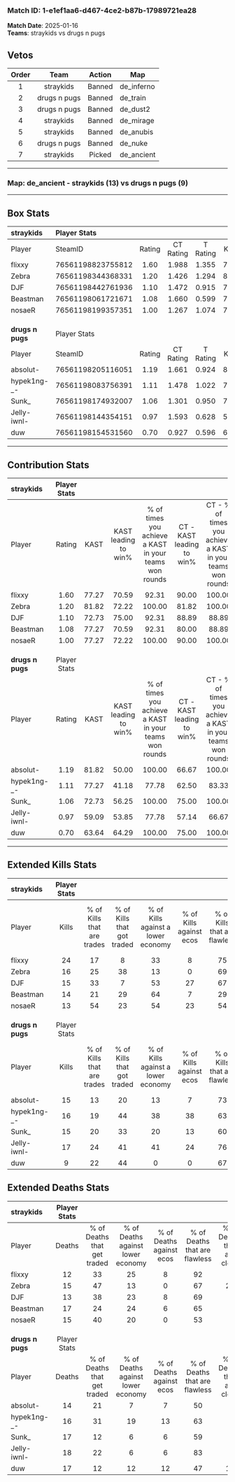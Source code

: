 ### Match ID: 1-e1ef1aa6-d467-4ce2-b87b-17989721ea28  
**Match Date**: 2025-01-16  
**Teams**: straykids vs drugs n pugs  

## Vetos  

| Order | Team | Action | Map |
| :---: | :--: | :----: | --- |
| 1 | straykids | Banned | de_inferno |
| 2 | drugs n pugs | Banned | de_train |
| 3 | drugs n pugs | Banned | de_dust2 |
| 4 | straykids | Banned | de_mirage |
| 5 | straykids | Banned | de_anubis |
| 6 | drugs n pugs | Banned | de_nuke |
| 7 | straykids | Picked | de_ancient |

---  

### **Map**: de_ancient - straykids (13) vs drugs n pugs (9)  
---  

## Box Stats  

| **straykids**    | Player Stats      |        |           |          |       |       |       |         |        |      |     |
| :- | :- | :-: | :-: | :-: | :-: | :-: | :-: | :-: | :-: | :-: | :-: |
| Player           | SteamID           | Rating | CT Rating | T Rating | KAST  |  ADR  | Kills | Assists | Deaths | K/D  | HS% |
| flixxy           | 76561198823755812 |  1.60  |   1.988   |  1.355   | 77.27 | 100.3 |  24   |    1    |   12   | 2.00 | 12  |
| Zebra            | 76561198344368331 |  1.20  |   1.426   |  1.294   | 81.82 | 79.6  |  16   |    4    |   15   | 1.07 | 62  |
| DJF              | 76561198442761936 |  1.10  |   1.472   |  0.915   | 72.73 | 65.2  |  15   |    5    |   13   | 1.15 | 40  |
| Beastman         | 76561198061721671 |  1.08  |   1.660   |  0.599   | 77.27 | 83.5  |  14   |   11    |   17   | 0.82 | 50  |
| nosaeR           | 76561198199357351 |  1.00  |   1.267   |  1.074   | 77.27 | 64.1  |  13   |    5    |   15   | 0.87 | 53  |
|                  |                   |        |           |          |       |       |       |         |        |      |     |
|                  |                   |        |           |          |       |       |       |         |        |      |     |
|                  |                   |        |           |          |       |       |       |         |        |      |     |
| **drugs n pugs** | Player Stats      |        |           |          |       |       |       |         |        |      |     |
| Player           | SteamID           | Rating | CT Rating | T Rating | KAST  |  ADR  | Kills | Assists | Deaths | K/D  | HS% |
| absolut-         | 76561198205116051 |  1.19  |   1.661   |  0.924   | 81.82 | 78.3  |  15   |    6    |   14   | 1.07 | 40  |
| hypek1ng-_-      | 76561198083756391 |  1.11  |   1.478   |  1.022   | 77.27 | 69.8  |  16   |    4    |   16   | 1.00 | 50  |
| Sunk_            | 76561198174932007 |  1.06  |   1.301   |  0.950   | 72.73 | 80.9  |  15   |    7    |   17   | 0.88 | 40  |
| Jelly-iwnl-      | 76561198144354151 |  0.97  |   1.593   |  0.628   | 59.09 | 73.0  |  17   |    2    |   18   | 0.94 | 64  |
| duw              | 76561198154531560 |  0.70  |   0.927   |  0.596   | 63.64 | 62.1  |   9   |    7    |   17   | 0.53 | 55  |
---  

## Contribution Stats  

| **straykids**    | Player Stats |       |                      |                                                        |                           |                                                             |                          |                                                            |
| :- | :-: | :-: | :-: | :-: | :-: | :-: | :-: | :-: |
| Player           |    Rating    | KAST  | KAST leading to win% | % of times you achieve a KAST in your teams won rounds | CT - KAST leading to win% | CT - % of times you achieve a KAST in your teams won rounds | T - KAST leading to win% | T - % of times you achieve a KAST in your teams won rounds |
| flixxy           |     1.60     | 77.27 |        70.59         |                         92.31                          |           90.00           |                           100.00                            |          42.86           |                           75.00                            |
| Zebra            |     1.20     | 81.82 |        72.22         |                         100.00                         |           81.82           |                           100.00                            |          57.14           |                           100.00                           |
| DJF              |     1.10     | 72.73 |        75.00         |                         92.31                          |           88.89           |                            88.89                            |          57.14           |                           100.00                           |
| Beastman         |     1.08     | 77.27 |        70.59         |                         92.31                          |           80.00           |                            88.89                            |          57.14           |                           100.00                           |
| nosaeR           |     1.00     | 77.27 |        72.22         |                         100.00                         |           90.00           |                           100.00                            |          50.00           |                           100.00                           |
|                  |              |       |                      |                                                        |                           |                                                             |                          |                                                            |
|                  |              |       |                      |                                                        |                           |                                                             |                          |                                                            |
|                  |              |       |                      |                                                        |                           |                                                             |                          |                                                            |
| **drugs n pugs** | Player Stats |       |                      |                                                        |                           |                                                             |                          |                                                            |
| Player           |    Rating    | KAST  | KAST leading to win% | % of times you achieve a KAST in your teams won rounds | CT - KAST leading to win% | CT - % of times you achieve a KAST in your teams won rounds | T - KAST leading to win% | T - % of times you achieve a KAST in your teams won rounds |
| absolut-         |     1.19     | 81.82 |        50.00         |                         100.00                         |           66.67           |                           100.00                            |          33.33           |                           100.00                           |
| hypek1ng-_-      |     1.11     | 77.27 |        41.18         |                         77.78                          |           62.50           |                            83.33                            |          22.22           |                           66.67                            |
| Sunk_            |     1.06     | 72.73 |        56.25         |                         100.00                         |           75.00           |                           100.00                            |          37.50           |                           100.00                           |
| Jelly-iwnl-      |     0.97     | 59.09 |        53.85         |                         77.78                          |           57.14           |                            66.67                            |          50.00           |                           100.00                           |
| duw              |     0.70     | 63.64 |        64.29         |                         100.00                         |           75.00           |                           100.00                            |          50.00           |                           100.00                           |
---  

## Extended Kills Stats  

| **straykids**    | Player Stats |                            |                            |                                    |                         |                              |                                 |                                       |                    |           |
| :- | :-: | :-: | :-: | :-: | :-: | :-: | :-: | :-: | :-: | :-: |
| Player           |    Kills     | % of Kills that are trades | % of Kills that got traded | % of Kills against a lower economy | % of Kills against ecos | % of Kills that are flawless | % of Kills that are close duels | % of Kills that are assisted by flash | Pistol Round Kills | AWP Kills |
| flixxy           |      24      |             17             |             8              |                 33                 |            8            |              75              |                0                |                   8                   |         0          |    15     |
| Zebra            |      16      |             25             |             38             |                 13                 |            0            |              69              |               13                |                   0                   |         1          |     0     |
| DJF              |      15      |             33             |             7              |                 53                 |           27            |              67              |                0                |                   7                   |         0          |     0     |
| Beastman         |      14      |             21             |             29             |                 64                 |            7            |              29              |               14                |                   7                   |         0          |     0     |
| nosaeR           |      13      |             54             |             23             |                 54                 |           23            |              54              |                8                |                   8                   |         2          |     0     |
|                  |              |                            |                            |                                    |                         |                              |                                 |                                       |                    |           |
|                  |              |                            |                            |                                    |                         |                              |                                 |                                       |                    |           |
|                  |              |                            |                            |                                    |                         |                              |                                 |                                       |                    |           |
| **drugs n pugs** | Player Stats |                            |                            |                                    |                         |                              |                                 |                                       |                    |           |
| Player           |    Kills     | % of Kills that are trades | % of Kills that got traded | % of Kills against a lower economy | % of Kills against ecos | % of Kills that are flawless | % of Kills that are close duels | % of Kills that are assisted by flash | Pistol Round Kills | AWP Kills |
| absolut-         |      15      |             13             |             20             |                 13                 |            7            |              73              |                7                |                   0                   |         1          |     0     |
| hypek1ng-_-      |      16      |             19             |             44             |                 38                 |           38            |              63              |                6                |                   6                   |         4          |     0     |
| Sunk_            |      15      |             20             |             33             |                 20                 |           13            |              60              |                7                |                   0                   |         1          |     5     |
| Jelly-iwnl-      |      17      |             24             |             41             |                 41                 |           24            |              76              |                6                |                   6                   |         2          |     0     |
| duw              |      9       |             22             |             44             |                 0                  |            0            |              67              |                0                |                   0                   |         1          |     0     |
## Extended Deaths Stats  

| **straykids**    | Player Stats |                             |                                   |                          |                               |                            |                           |               |
| :- | :-: | :-: | :-: | :-: | :-: | :-: | :-: | :-: |
| Player           |    Deaths    | % of Deaths that get traded | % of Deaths against lower economy | % of Deaths against ecos | % of Deaths that are flawless | % of Deaths that are close | % of Deaths while blinded | Deaths to AWP |
| flixxy           |      12      |             33              |                25                 |            8             |              92               |             0              |             0             |       0       |
| Zebra            |      15      |             47              |                13                 |            0             |              67               |             20             |             0             |       0       |
| DJF              |      13      |             38              |                23                 |            8             |              69               |             0              |             0             |       1       |
| Beastman         |      17      |             24              |                24                 |            6             |              65               |             0              |             6             |       1       |
| nosaeR           |      15      |             40              |                20                 |            0             |              53               |             7              |             7             |       3       |
|                  |              |                             |                                   |                          |                               |                            |                           |               |
|                  |              |                             |                                   |                          |                               |                            |                           |               |
|                  |              |                             |                                   |                          |                               |                            |                           |               |
| **drugs n pugs** | Player Stats |                             |                                   |                          |                               |                            |                           |               |
| Player           |    Deaths    | % of Deaths that get traded | % of Deaths against lower economy | % of Deaths against ecos | % of Deaths that are flawless | % of Deaths that are close | % of Deaths while blinded | Deaths to AWP |
| absolut-         |      14      |             21              |                 7                 |            7             |              50               |             0              |             7             |       3       |
| hypek1ng-_-      |      16      |             31              |                19                 |            13            |              63               |             6              |            19             |       0       |
| Sunk_            |      17      |             12              |                 6                 |            6             |              59               |             6              |             0             |       3       |
| Jelly-iwnl-      |      18      |             22              |                 6                 |            6             |              83               |             6              |             6             |       5       |
| duw              |      17      |             12              |                12                 |            12            |              47               |             12             |             0             |       4       |
